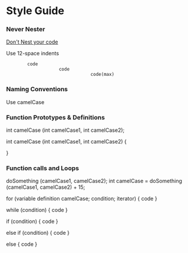 # Style Guide

### Never Nester
[Don't Nest your code](https://www.youtube.com/watch?v=CFRhGnuXG-4)

Use 12-space indents

            code
                        code
                                    code(max)

### Naming Conventions
Use camelCase

### Function Prototypes & Definitions
int camelCase (int camelCase1, int camelCase2);

int camelCase (int camelCase1, int camelCase2)
{
            
}

### Function calls and Loops
doSomething (camelCase1, camelCase2);
int camelCase = doSomething (camelCase1, camelCase2) + 15;

for (variable definition camelCase; condition; iterator)
{
            code
}

while (condition)
{
            code
}

if (condition)
{
            code
}

else if (condition)
{
            code
}

else 
{
            code
}